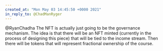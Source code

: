 ```yaml
---
created_at: "Mon May 03 14:45:50 +0000 2021"
in_reply_to: @ChadManRyger
---
```


@RyanChadha The NFT is actually just going to be the governance mechanism. The idea is that there will be an NFT minted (currently in the process of designing this piece) that will be tied to the income stream. Then there will be tokens that will represent fractional ownership of the course.